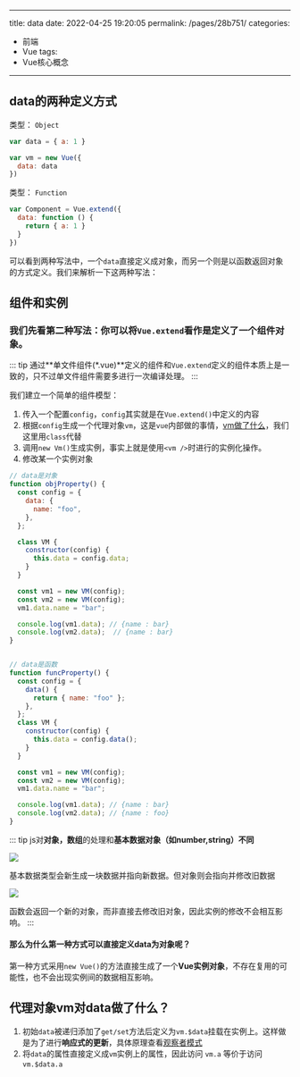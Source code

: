 ---
title: data
date: 2022-04-25 19:20:05
permalink: /pages/28b751/
categories:
  - 前端
  - Vue
tags:
  - Vue核心概念
---- 


## data的两种定义方式

类型： `Object`
```js
var data = { a: 1 }

var vm = new Vue({
  data: data
})
```

类型： `Function`
```js
var Component = Vue.extend({
  data: function () {
    return { a: 1 }
  }
})

```


可以看到两种写法中，一个`data`直接定义成对象，而另一个则是以函数返回对象的方式定义。我们来解析一下这两种写法：

## 组件和实例

### 我们先看第二种写法：你可以将`Vue.extend`看作是定义了一个组件对象。

::: tip
通过**单文件组件(*.vue)**定义的组件和`Vue.extend`定义的组件本质上是一致的，只不过单文件组件需要多进行一次编译处理。
:::

我们建立一个简单的组件模型：

1.  传入一个配置`config`，`config`其实就是在`Vue.extend()`中定义的内容
2.  根据`config`生成一个代理对象`vm`，这是`vue`内部做的事情，[vm做了什么](#代理对象vm对data做了什么？)，我们这里用`class`代替
3.  调用`new Vm()`生成实例，事实上就是使用`<vm />`时进行的实例化操作。
4.  修改某一个实例对象

```javascript
// data是对象
function objProperty() {
  const config = {
    data: {
      name: "foo",
    },
  };

  class VM {
    constructor(config) {
      this.data = config.data;
    }
  }

  const vm1 = new VM(config);
  const vm2 = new VM(config);
  vm1.data.name = "bar";

  console.log(vm1.data); // {name : bar}
  console.log(vm2.data);  // {name : bar}
}


// data是函数
function funcProperty() {
  const config = {
    data() {
      return { name: "foo" };
    },
  };
  class VM {
    constructor(config) {
      this.data = config.data();
    }
  }

  const vm1 = new VM(config); 
  const vm2 = new VM(config);
  vm1.data.name = "bar";

  console.log(vm1.data); // {name : bar}
  console.log(vm2.data); // {name : foo}
}

```

::: tip
js对**对象，数组**的处理和**基本数据对象（如number,string）不同**

![](https://linyc.oss-cn-beijing.aliyuncs.com/20220501122124.png)

基本数据类型会新生成一块数据并指向新数据。但对象则会指向并修改旧数据

![](https://linyc.oss-cn-beijing.aliyuncs.com/20220501122308.png)

函数会返回一个新的对象，而非直接去修改旧对象，因此实例的修改不会相互影响。
:::

#### 那么为什么第一种方式可以直接定义data为对象呢？

第一种方式采用`new Vue()`的方法直接生成了一个**Vue实例对象**，不存在复用的可能性，也不会出现实例间的数据相互影响。


## 代理对象vm对data做了什么？

1.  初始`data`被递归添加了`get/set`方法后定义为`vm.$data`挂载在实例上。这样做是为了进行**响应式的更新**，具体原理查看[观察者模式](/pages/984d41/)
2.  将`data`的属性直接定义成`vm`实例上的属性，因此访问 `vm.a` 等价于访问 `vm.$data.a`

